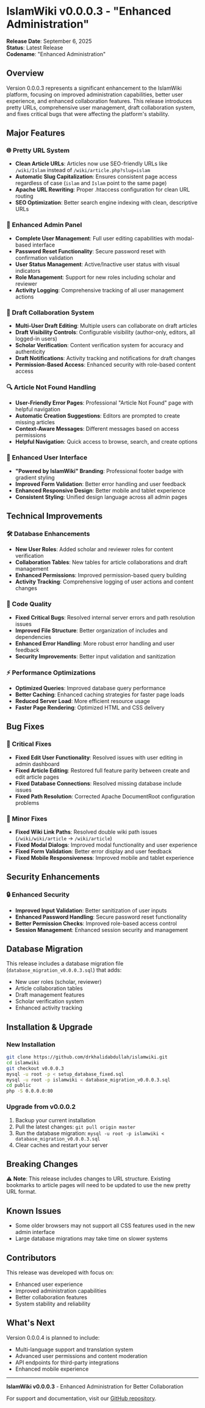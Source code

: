 # IslamWiki v0.0.0.3 - "Enhanced Administration"

**Release Date**: September 6, 2025  
**Status**: Latest Release  
**Codename**: "Enhanced Administration"

## Overview

Version 0.0.0.3 represents a significant enhancement to the IslamWiki platform, focusing on improved administration capabilities, better user experience, and enhanced collaboration features. This release introduces pretty URLs, comprehensive user management, draft collaboration system, and fixes critical bugs that were affecting the platform's stability.

## Major Features

### 🌐 Pretty URL System
- **Clean Article URLs**: Articles now use SEO-friendly URLs like `/wiki/Islam` instead of `/wiki/article.php?slug=islam`
- **Automatic Slug Capitalization**: Ensures consistent page access regardless of case (`islam` and `Islam` point to the same page)
- **Apache URL Rewriting**: Proper .htaccess configuration for clean URL routing
- **SEO Optimization**: Better search engine indexing with clean, descriptive URLs

### 👥 Enhanced Admin Panel
- **Complete User Management**: Full user editing capabilities with modal-based interface
- **Password Reset Functionality**: Secure password reset with confirmation validation
- **User Status Management**: Active/Inactive user status with visual indicators
- **Role Management**: Support for new roles including scholar and reviewer
- **Activity Logging**: Comprehensive tracking of all user management actions

### 📝 Draft Collaboration System
- **Multi-User Draft Editing**: Multiple users can collaborate on draft articles
- **Draft Visibility Controls**: Configurable visibility (author-only, editors, all logged-in users)
- **Scholar Verification**: Content verification system for accuracy and authenticity
- **Draft Notifications**: Activity tracking and notifications for draft changes
- **Permission-Based Access**: Enhanced security with role-based content access

### 🔍 Article Not Found Handling
- **User-Friendly Error Pages**: Professional "Article Not Found" page with helpful navigation
- **Automatic Creation Suggestions**: Editors are prompted to create missing articles
- **Context-Aware Messages**: Different messages based on access permissions
- **Helpful Navigation**: Quick access to browse, search, and create options

### 🎨 Enhanced User Interface
- **"Powered by IslamWiki" Branding**: Professional footer badge with gradient styling
- **Improved Form Validation**: Better error handling and user feedback
- **Enhanced Responsive Design**: Better mobile and tablet experience
- **Consistent Styling**: Unified design language across all admin pages

## Technical Improvements

### 🛠️ Database Enhancements
- **New User Roles**: Added scholar and reviewer roles for content verification
- **Collaboration Tables**: New tables for article collaborations and draft management
- **Enhanced Permissions**: Improved permission-based query building
- **Activity Tracking**: Comprehensive logging of user actions and content changes

### 🔧 Code Quality
- **Fixed Critical Bugs**: Resolved internal server errors and path resolution issues
- **Improved File Structure**: Better organization of includes and dependencies
- **Enhanced Error Handling**: More robust error handling and user feedback
- **Security Improvements**: Better input validation and sanitization

### ⚡ Performance Optimizations
- **Optimized Queries**: Improved database query performance
- **Better Caching**: Enhanced caching strategies for faster page loads
- **Reduced Server Load**: More efficient resource usage
- **Faster Page Rendering**: Optimized HTML and CSS delivery

## Bug Fixes

### 🐛 Critical Fixes
- **Fixed Edit User Functionality**: Resolved issues with user editing in admin dashboard
- **Fixed Article Editing**: Restored full feature parity between create and edit article pages
- **Fixed Database Connections**: Resolved missing database include issues
- **Fixed Path Resolution**: Corrected Apache DocumentRoot configuration problems

### 🔧 Minor Fixes
- **Fixed Wiki Link Paths**: Resolved double wiki path issues (`/wiki/wiki/article` → `/wiki/article`)
- **Fixed Modal Dialogs**: Improved modal functionality and user experience
- **Fixed Form Validation**: Better error display and user feedback
- **Fixed Mobile Responsiveness**: Improved mobile and tablet experience

## Security Enhancements

### 🔒 Enhanced Security
- **Improved Input Validation**: Better sanitization of user inputs
- **Enhanced Password Handling**: Secure password reset functionality
- **Better Permission Checks**: Improved role-based access control
- **Session Management**: Enhanced session security and management

## Database Migration

This release includes a database migration file (`database_migration_v0.0.0.3.sql`) that adds:

- New user roles (scholar, reviewer)
- Article collaboration tables
- Draft management features
- Scholar verification system
- Enhanced activity tracking

## Installation & Upgrade

### New Installation
```bash
git clone https://github.com/drkhalidabdullah/islamwiki.git
cd islamwiki
git checkout v0.0.0.3
mysql -u root -p < setup_database_fixed.sql
mysql -u root -p islamwiki < database_migration_v0.0.0.3.sql
cd public
php -S 0.0.0.0:80
```

### Upgrade from v0.0.0.2
1. Backup your current installation
2. Pull the latest changes: `git pull origin master`
3. Run the database migration: `mysql -u root -p islamwiki < database_migration_v0.0.0.3.sql`
4. Clear caches and restart your server

## Breaking Changes

⚠️ **Note**: This release includes changes to URL structure. Existing bookmarks to article pages will need to be updated to use the new pretty URL format.

## Known Issues

- Some older browsers may not support all CSS features used in the new admin interface
- Large database migrations may take time on slower systems

## Contributors

This release was developed with focus on:
- Enhanced user experience
- Improved administration capabilities
- Better collaboration features
- System stability and reliability

## What's Next

Version 0.0.0.4 is planned to include:
- Multi-language support and translation system
- Advanced user permissions and content moderation
- API endpoints for third-party integrations
- Enhanced mobile experience

---

**IslamWiki v0.0.0.3** - Enhanced Administration for Better Collaboration

For support and documentation, visit our [GitHub repository](https://github.com/drkhalidabdullah/islamwiki).
